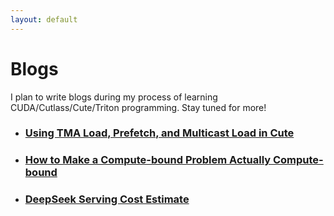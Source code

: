 ```yaml
---
layout: default
---
```


# Blogs

I plan to write blogs during my process of learning CUDA/Cutlass/Cute/Triton programming. Stay tuned for more!

- ### [Using TMA Load, Prefetch, and Multicast Load in Cute](./cute_tma/cute_tma.html)
- ### [How to Make a Compute-bound Problem Actually Compute-bound](./reg_tile/reg_tile.md)
- ### [DeepSeek Serving Cost Estimate](./blogs/deepseek_sol/deepseek_sol.md)
